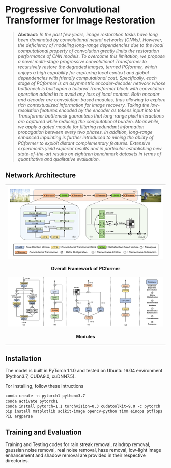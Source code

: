 # Progressive Convolutional Transformer for Image Restoration



> **Abstract:** *In the past few years, image restoration tasks have long been dominated by convolutional neural networks (CNNs). However, the deficiency of modeling long-range dependencies due to the local computational property of convolution greatly limits the restoration performance of CNN models. To overcome this limitation, we propose a novel multi-stage progressive convolutional Transformer to recursively restore the degraded images, termed PCformer, which enjoys a high capability for capturing local context and global dependencies with friendly computational cost. Specifically, each stage of PCformer is an asymmetric encoder-decoder network whose bottleneck is built upon a tailored Transformer block with convolution operation added in to avoid any loss of local context. Both encoder and decoder are convolution-based modules, thus allowing to explore rich contextualized information for image recovery. Taking the low-resolution features encoded by the encoder as tokens input into the Transformer bottleneck guarantees that long-range pixel interactions are captured while reducing the computational burden. Meanwhile,  we apply a gated module for filtering redundant information propagation between every two phases. In addition, long-range enhanced inpainting is further introduced to mining the ability of PCformer to exploit distant complementary features. Extensive experiments yield superior results and in particular establishing new state-of-the-art results on eighteen benchmark datasets in terms of quantitative and qualitative evaluation.* 

## Network Architecture
<table>
  <tr>
    <td> <img src = "figure/1.png"> </td>
  </tr>
  <tr>
    <td><p align="center"><b>Overall Framework of PCformer</b></p></td>
  </tr>
   <tr>
    <td> <img src = "figure/2.png" > </td>
  </tr>
    <tr>
    <td><p align="center"> <b>Modules</b></p></td>
  </tr>
</table>


## Installation
The model is built in PyTorch 1.1.0 and tested on Ubuntu 16.04 environment (Python3.7, CUDA9.0, cuDNN7.5).

For installing, follow these intructions
```
conda create -n pytorch1 python=3.7
conda activate pytorch1
conda install pytorch=1.1 torchvision=0.3 cudatoolkit=9.0 -c pytorch
pip install matplotlib scikit-image opencv-python timm einops ptflops PIL argparse
```

## Training and Evaluation

Training and Testing codes for rain streak removal, raindrop removal, gaussian noise removal, real noise removal, haze removal, low-light image enhancement and shadow removal are provided in their respective directories.



